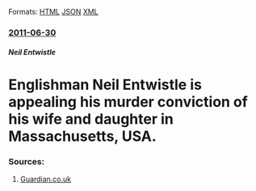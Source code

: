 
Formats: [HTML](/news/2011/06/30/englishman-neil-entwistle-is-appealing-his-murder-conviction-of-his-wife-and-daughter-in-massachusetts-usa.html)  [JSON](/news/2011/06/30/englishman-neil-entwistle-is-appealing-his-murder-conviction-of-his-wife-and-daughter-in-massachusetts-usa.json)  [XML](/news/2011/06/30/englishman-neil-entwistle-is-appealing-his-murder-conviction-of-his-wife-and-daughter-in-massachusetts-usa.xml)  

### [2011-06-30](/news/2011/06/30/index.md)

##### Neil Entwistle
# Englishman Neil Entwistle is appealing his murder conviction of his wife and daughter in Massachusetts, USA. 




### Sources:

1. [Guardian.co.uk](http://www.guardian.co.uk/uk/2011/jun/30/neil-entwistle-appeals-us-murder-verdicts)
